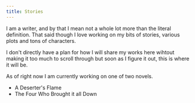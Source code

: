 ```yaml
---
title: Stories 
---
```


I am a writer, and by that I mean not a whole lot more than the literal definition. That said though I love working on my bits of stories, various plots and tons of characters.

I don't directly have a plan for how I will share my works here wihtout making it too much to scroll through but soon as I figure it out, this is where it will be.

As of right now I am currently working on one of two novels. 

- A Deserter's Flame 
- The Four Who Brought it all Down 
 